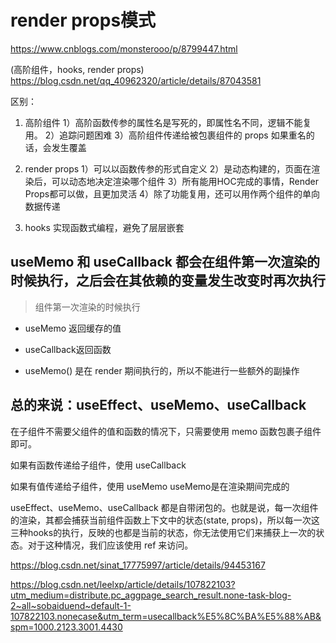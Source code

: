 # render props模式
https://www.cnblogs.com/monsterooo/p/8799447.html

(高阶组件，hooks, render props) https://blog.csdn.net/qq_40962320/article/details/87043581

区别：
1. 高阶组件
    1）高阶函数传参的属性名是写死的，即属性名不同，逻辑不能复用。 
    2）追踪问题困难
    3）高阶组件传递给被包裹组件的 props 如果重名的话，会发生覆盖

2. render props 
    1）可以以函数传参的形式自定义
    2）是动态构建的，页面在渲染后，可以动态地决定渲染哪个组件
    3）所有能用HOC完成的事情，Render Props都可以做，且更加灵活
    4）除了功能复用，还可以用作两个组件的单向数据传递
3. hooks 实现函数式编程，避免了层层嵌套


## useMemo 和 useCallback 都会在组件第一次渲染的时候执行，之后会在其依赖的变量发生改变时再次执行
> 组件第一次渲染的时候执行

- useMemo 返回缓存的值
- useCallback返回函数

- useMemo() 是在 render 期间执行的，所以不能进行一些额外的副操作


## 总的来说：useEffect、useMemo、useCallback
在子组件不需要父组件的值和函数的情况下，只需要使用 memo 函数包裹子组件即可。

如果有函数传递给子组件，使用 useCallback

如果有值传递给子组件，使用 useMemo
useMemo是在渲染期间完成的

useEffect、useMemo、useCallback 都是自带闭包的。也就是说，每一次组件的渲染，其都会捕获当前组件函数上下文中的状态(state, props)，所以每一次这三种hooks的执行，反映的也都是当前的状态，你无法使用它们来捕获上一次的状态。对于这种情况，我们应该使用 ref 来访问。

https://blog.csdn.net/sinat_17775997/article/details/94453167

https://blog.csdn.net/leelxp/article/details/107822103?utm_medium=distribute.pc_aggpage_search_result.none-task-blog-2~all~sobaiduend~default-1-107822103.nonecase&utm_term=usecallback%E5%8C%BA%E5%88%AB&spm=1000.2123.3001.4430